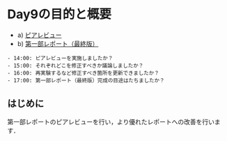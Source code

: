 # Day9の目的と概要

- a) [ピアレビュー](../../report/peer_review "ピアレビュー")
- b) [第一部レポート（最終版）](../../report/report "第一部レポート（最終版）")

```{admonition} 本日の進捗確認チェックリスト
- 14:00: ピアレビューを実施しましたか？
- 15:00: それぞれどこを修正すべきか議論しましたか？
- 16:00: 再実験するなど修正すべき箇所を更新できましたか？
- 17:00: 第一部レポート（最終版）完成の目途はたちましたか？
```

## はじめに

第一部レポートのピアレビューを行い，より優れたレポートへの改善を行います．
